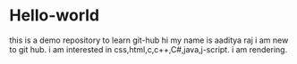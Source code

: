 # Hello-world
this is a demo repository to learn git-hub
hi my name is aaditya raj 
i am new to git hub.</n>
i am interested in css,html,c,c++,C#,java,j-script.
i am rendering.
